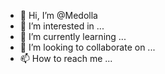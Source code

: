 - 👋 Hi, I’m @Medolla
- 👀 I’m interested in ...
- 🌱 I’m currently learning ...
- 💞️ I’m looking to collaborate on ...
- 📫 How to reach me ...

<!---
Medolla/Medolla is a ✨ special ✨ repository because its `README.md` (this file) appears on your GitHub profile.
You can click the Preview link to take a look at your changes.
--->
